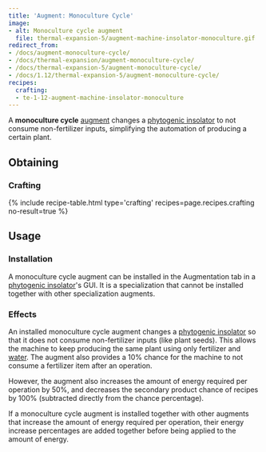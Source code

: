 ```yaml
---
title: 'Augment: Monoculture Cycle'
image:
- alt: Monoculture cycle augment
  file: thermal-expansion-5/augment-machine-insolator-monoculture.gif
redirect_from:
- /docs/augment-monoculture-cycle/
- /docs/thermal-expansion/augment-monoculture-cycle/
- /docs/thermal-expansion-5/augment-monoculture-cycle/
- /docs/1.12/thermal-expansion-5/augment-monoculture-cycle/
recipes:
  crafting:
  - te-1-12-augment-machine-insolator-monoculture
---
```


A **monoculture cycle** [augment](/docs/1.12/thermal-expansion/augments/) changes a [phytogenic
insolator](/docs/1.12/thermal-expansion/phytogenic-insolator/) to not consume non-fertilizer inputs,
simplifying the automation of producing a certain plant.


Obtaining
---------

### Crafting
{% include recipe-table.html type='crafting' recipes=page.recipes.crafting no-result=true %}


Usage
-----

### Installation
A monoculture cycle augment can be installed in the Augmentation tab in a
[phytogenic insolator](/docs/1.12/thermal-expansion/phytogenic-insolator/)'s GUI. It is a
specialization that cannot be installed together with other specialization
augments.

### Effects
An installed monoculture cycle augment changes a [phytogenic
insolator](/docs/1.12/thermal-expansion/phytogenic-insolator/) so that it does not consume
non-fertilizer inputs (like plant seeds). This allows the machine to keep
producing the same plant using only fertilizer and
[water](https://minecraft.gamepedia.com/Water). The augment also provides a 10%
chance for the machine to not consume a fertilizer item after an operation.

However, the augment also increases the amount of energy required per operation
by 50%, and decreases the secondary product chance of recipes by 100%
(subtracted directly from the chance percentage).

If a monoculture cycle augment is installed together with other augments that
increase the amount of energy required per operation, their energy increase
percentages are added together before being applied to the amount of energy.
